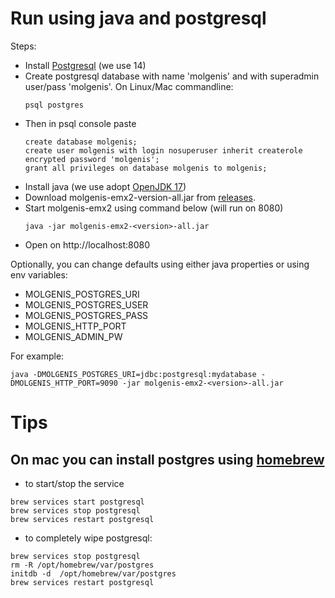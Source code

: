 # Run using java and postgresql

Steps:

* Install [Postgresql](https://www.postgresql.org/download/) (we use 14)
* Create postgresql database with name 'molgenis' and with superadmin user/pass 'molgenis'. On Linux/Mac commandline:
    ```console
    psql postgres
    ```
* Then in psql console paste
    ```console
    create database molgenis;
    create user molgenis with login nosuperuser inherit createrole encrypted password 'molgenis';
    grant all privileges on database molgenis to molgenis;
    ```
* Install java (we use adopt [OpenJDK 17](https://adoptium.net/))
* Download molgenis-emx2-version-all.jar from [releases](https://github.com/molgenis/molgenis-emx2/releases).
* Start molgenis-emx2 using command below (will run on 8080)
    ```console
    java -jar molgenis-emx2-<version>-all.jar
    ```
* Open on http://localhost:8080

Optionally, you can change defaults using either java properties or using env variables:

* MOLGENIS_POSTGRES_URI
* MOLGENIS_POSTGRES_USER
* MOLGENIS_POSTGRES_PASS
* MOLGENIS_HTTP_PORT
* MOLGENIS_ADMIN_PW

For example:

```console
java -DMOLGENIS_POSTGRES_URI=jdbc:postgresql:mydatabase -DMOLGENIS_HTTP_PORT=9090 -jar molgenis-emx2-<version>-all.jar
```

# Tips

## On mac you can install postgres using [homebrew](https://formulae.brew.sh/formula/postgresql)

* to start/stop the service

```shell
brew services start postgresql
brew services stop postgresql
brew services restart postgresql
```

* to completely wipe postgresql:

```
brew services stop postgresql
rm -R /opt/homebrew/var/postgres
initdb -d  /opt/homebrew/var/postgres
brew services restart postgresql 
```
